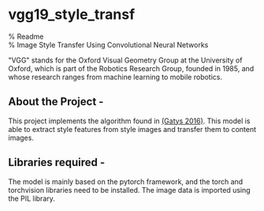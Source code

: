 # vgg19_style_transf
% Readme                                   
% Image Style Transfer Using Convolutional Neural Networks        

"VGG" stands for the Oxford Visual Geometry Group at the University of Oxford, which is part of the Robotics Research Group, founded in 1985, and whose research ranges from machine learning to mobile robotics.

About the Project - 
--------------------
This project implements the algorithm found in [(Gatys 2016)](https://www.cv-foundation.org/openaccess/content_cvpr_2016/papers/Gatys_Image_Style_Transfer_CVPR_2016_paper.pdf).
This model is able to extract style features from style images and transfer them to content images.

Libraries required - 
--------------------
The model is mainly based on the pytorch framework, and the torch and torchvision libraries need to be installed. The image data is imported using the PIL library.

